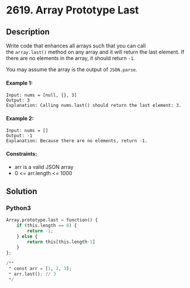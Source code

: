# 2619. Array Prototype Last


## Description
Write code that enhances all arrays such that you can call the `array.last()` method on any array and it will return the last element. If there are no elements in the array, it should return `-1`.

You may assume the array is the output of `JSON.parse`.

#### Example 1:
```
Input: nums = [null, {}, 3]
Output: 3
Explanation: Calling nums.last() should return the last element: 3.
```

#### Example 2:
```
Input: nums = []
Output: -1
Explanation: Because there are no elements, return -1.
```

#### Constraints:
- arr is a valid JSON array
- 0 <= arr.length <= 1000


## Solution

### Python3
```python
Array.prototype.last = function() {
    if (this.length == 0) {
        return -1;
    } else {
        return this[this.length-1]
    }
};

/**
 * const arr = [1, 2, 3];
 * arr.last(); // 3
 */
```

